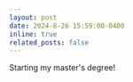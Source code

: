 ```yaml
---
layout: post
date: 2024-8-26 15:59:00-0400
inline: true
related_posts: false
---
```


Starting my master's degree!
